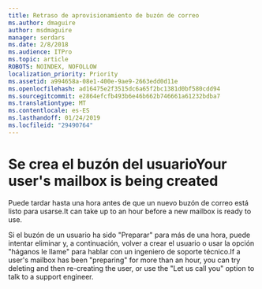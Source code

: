```yaml
---
title: Retraso de aprovisionamiento de buzón de correo
ms.author: dmaguire
author: msdmaguire
manager: serdars
ms.date: 2/8/2018
ms.audience: ITPro
ms.topic: article
ROBOTS: NOINDEX, NOFOLLOW
localization_priority: Priority
ms.assetid: a994658a-08e1-400e-9ae9-2663edd0d11e
ms.openlocfilehash: ad16475e2f3515dc6a65f2bc1381d0bf580cdd94
ms.sourcegitcommit: e2864efcfb493b6e46b662b746661a61232bdba7
ms.translationtype: MT
ms.contentlocale: es-ES
ms.lasthandoff: 01/24/2019
ms.locfileid: "29490764"
---
```

# <a name="your-users-mailbox-is-being-created"></a><span data-ttu-id="c651b-102">Se crea el buzón del usuario</span><span class="sxs-lookup"><span data-stu-id="c651b-102">Your user's mailbox is being created</span></span>

<span data-ttu-id="c651b-103">Puede tardar hasta una hora antes de que un nuevo buzón de correo está listo para usarse.</span><span class="sxs-lookup"><span data-stu-id="c651b-103">It can take up to an hour before a new mailbox is ready to use.</span></span>
  
<span data-ttu-id="c651b-104">Si el buzón de un usuario ha sido "Preparar" para más de una hora, puede intentar eliminar y, a continuación, volver a crear el usuario o usar la opción "háganos le llame" para hablar con un ingeniero de soporte técnico.</span><span class="sxs-lookup"><span data-stu-id="c651b-104">If a user's mailbox has been "preparing" for more than an hour, you can try deleting and then re-creating the user, or use the "Let us call you" option to talk to a support engineer.</span></span>
  

